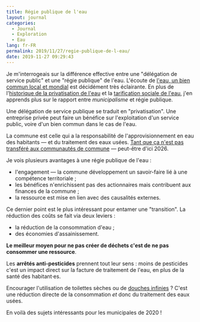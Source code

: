 ```yaml
---
title: Régie publique de l'eau
layout: journal
categories:
  - Journal
  - Exploration
  - Eau
lang: fr-FR
permalink: 2019/11/27/regie-publique-de-l-eau/
date: 2019-11-27 09:29:43
---
```


Je m'interrogeais sur la différence effective entre une "délégation de service public" et une "régie publique" de l'eau.
L'écoute de [l'eau, un bien commun local et mondial](https://audioblog.arteradio.com/blog/98891/podcast/136971) est décidément très éclairante. En plus de l'[historique de la privatisation de l'eau](/2019/11/27/historique-privatisation-eau/) et la [tarification sociale de l'eau](/2019/11/27/tarification-sociale-eau/), j'en apprends plus sur le rapport entre _municipalisme_ et régie publique.

Une délégation de service publique se traduit en "privatisation". Une entreprise privée peut faire un bénéfice sur l'exploitation d'un service public, voire d'un bien commun dans le cas de l'eau.

La commune est celle qui a la responsabilité de l'approvisionnement en eau des habitants — et du traitement des eaux usées. [Tant que ça n'est pas transféré aux communautés de commune](http://www.assemblee-nationale.fr/15/projets/pl2357.asp) — peut-être d'ici 2026.

Je vois plusieurs avantages à une régie publique de l'eau :

- l'engagement — la commune développement un savoir-faire lié à une compétence territoriale ;
- les bénéfices n'enrichissent pas des actionnaires mais contribuent aux finances de la commune ;
- la ressource est mise en lien avec des causalités externes.

Ce dernier point est le plus intéressant pour entamer une "transition". La réduction des coûts se fait via deux leviers :

- la réduction de la consommation d'eau ;
- des économies d'assainissement.

**Le meilleur moyen pour ne pas créer de déchets c'est de ne pas consommer une ressource**.

Les **arrêtés anti-pesticides** prennent tout leur sens : moins de pesticides c'est un impact direct sur la facture de traitement de l'eau, en plus de la santé des habitant·es. 

Encourager l'utilisation de toilettes sèches ou de [douches infinies](https://wikifab.org/wiki/Showerloop_:_Douche_infinie_%C3%A9cologique) ? C'est une réduction directe de la consommation _et_ donc du traitement des eaux usées.

En voilà des sujets intéressants pour les municipales de 2020 !